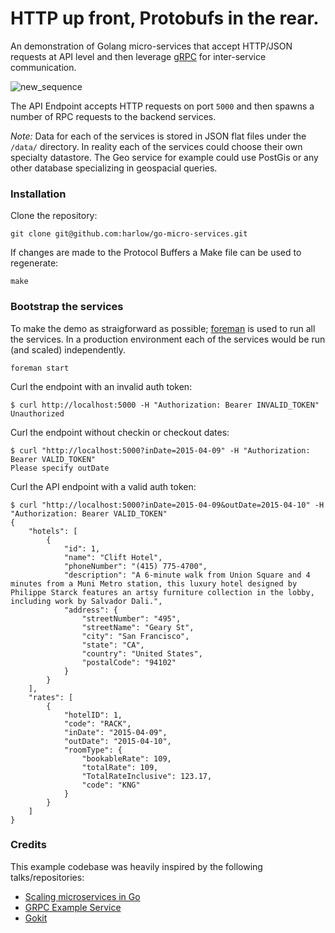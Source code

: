 # HTTP up front, Protobufs in the rear.

An demonstration of Golang micro-services that accept HTTP/JSON requests at API level and then
leverage [gRPC][1] for inter-service communication.

![new_sequence](https://cloud.githubusercontent.com/assets/739782/7439604/d1f324c2-f036-11e4-958a-6f6913049946.png)

The API Endpoint accepts HTTP requests on port `5000` and then spawns a number of RPC requests to the backend services.

_Note:_ Data for each of the services is stored in JSON flat files under the `/data/` directory. In reality each of the services could choose their own specialty datastore. The Geo service for example could use PostGis or any other database specializing in geospacial queries.

### Installation

Clone the repository:

    git clone git@github.com:harlow/go-micro-services.git

If changes are made to the Protocol Buffers a Make file can be used to regenerate:

    make

### Bootstrap the services

To make the demo as straigforward as possible; [foreman][2] is used to run all the services. In a production environment each of the services would be run (and scaled) independently.

    foreman start

Curl the endpoint with an invalid auth token:

    $ curl http://localhost:5000 -H "Authorization: Bearer INVALID_TOKEN"
    Unauthorized

Curl the endpoint without checkin or checkout dates:

    $ curl "http://localhost:5000?inDate=2015-04-09" -H "Authorization: Bearer VALID_TOKEN"
    Please specify outDate

Curl the API endpoint with a valid auth token:

    $ curl "http://localhost:5000?inDate=2015-04-09&outDate=2015-04-10" -H "Authorization: Bearer VALID_TOKEN"
    {
        "hotels": [
            {
                "id": 1,
                "name": "Clift Hotel",
                "phoneNumber": "(415) 775-4700",
                "description": "A 6-minute walk from Union Square and 4 minutes from a Muni Metro station, this luxury hotel designed by Philippe Starck features an artsy furniture collection in the lobby, including work by Salvador Dali.",
                "address": {
                    "streetNumber": "495",
                    "streetName": "Geary St",
                    "city": "San Francisco",
                    "state": "CA",
                    "country": "United States",
                    "postalCode": "94102"
                }
            }
        ],
        "rates": [
            {
                "hotelID": 1,
                "code": "RACK",
                "inDate": "2015-04-09",
                "outDate": "2015-04-10",
                "roomType": {
                    "bookableRate": 109,
                    "totalRate": 109,
                    "TotalRateInclusive": 123.17,
                    "code": "KNG"
                }
            }
        ]
    }

### Credits

This example codebase was heavily inspired by the following talks/repositories:

* [Scaling microservices in Go][3]
* [GRPC Example Service][4]
* [Gokit][4]

[1]: http://www.grpc.io/
[2]: https://github.com/ddollar/foreman
[3]: https://speakerdeck.com/mattheath/scaling-microservices-in-go-high-load-strategy-2015
[4]: https://github.com/grpc/grpc-go/tree/master/examples/route_guide
[5]: https://github.com/peterbourgon/gokit
